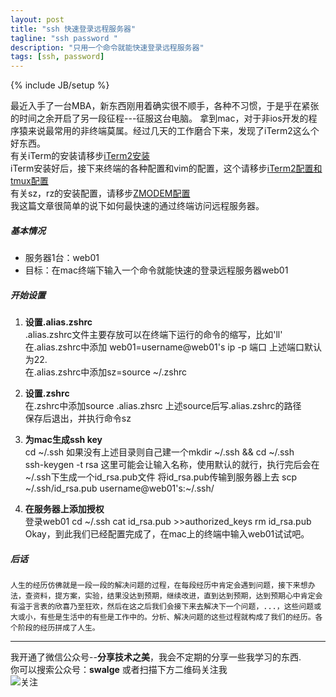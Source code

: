 ```yaml
---
layout: post
title: "ssh 快速登录远程服务器"
tagline: "ssh password "
description: "只用一个命令就能快速登录远程服务器"
tags: [ssh, password]
---
```

{% include JB/setup %}

最近入手了一台MBA，新东西刚用着确实很不顺手，各种不习惯，于是乎在紧张的时间之余开启了另一段征程---征服这台电脑。 
拿到mac，对于非ios开发的程序猿来说最常用的非终端莫属。经过几天的工作磨合下来，发现了iTerm2这么个好东西。  
    有关iTerm的安装请移步[iTerm2安装][2]  
    iTerm安装好后，接下来终端的各种配置和vim的配置，这个请移步[iTerm2配置和tmux配置][3]  
    有关sz，rz的安装配置，请移步[ZMODEM配置][4]  
我这篇文章很简单的说下如何最快速的通过终端访问远程服务器。

##### 基本情况

 - 服务器1台：web01
 - 目标：在mac终端下输入一个命令就能快速的登录远程服务器web01 

##### 开始设置 

1. __设置.alias.zshrc__   
    .alias.zshrc文件主要存放可以在终端下运行的命令的缩写，比如'll'  
    在.alias.zshrc中添加 web01=username@web01's ip -p 端口
    上述端口默认为22.  
    在.alias.zshrc中添加sz=source ~/.zshrc

2. __设置.zshrc__   
    在.zshrc中添加source .alias.zhsrc
    上述source后写.alias.zshrc的路径  
    保存后退出，并执行命令sz

3. __为mac生成ssh key__   
    cd ~/.ssh
    如果没有上述目录则自己建一个mkdir ~/.ssh && cd ~/.ssh  
    ssh-keygen -t rsa
    这里可能会让输入名称，使用默认的就行，执行完后会在~/.ssh下生成一个id_rsa.pub文件
    将id_rsa.pub传输到服务器上去
    scp ~/.ssh/id_rsa.pub username@web01's:~/.ssh/
    
4. __在服务器上添加授权__  
    登录web01
    cd ~/.ssh
    cat id_rsa.pub >>authorized_keys
    rm id_rsa.pub
    Okay，到此我们已经配置完成了，在mac上的终端中输入web01试试吧。
    
##### 后话  

    人生的经历仿佛就是一段一段的解决问题的过程，在每段经历中肯定会遇到问题，接下来想办法，查资料，提方案，实验，结果没达到预期，继续改进，直到达到预期，达到预期心中肯定会有溢于言表的欣喜乃至狂欢，然后在这之后我们会接下来去解决下一个问题，...，这些问题或大或小，有些是生活中的有些是工作中的。分析、解决问题的这些过程就构成了我们的经历。各个阶段的经历拼成了人生。   

-------------------------------------------------------  
我开通了微信公众号--__分享技术之美__，我会不定期的分享一些我学习的东西.  
你可以搜索公众号：__swalge__ 或者扫描下方二维码关注我  
![关注][photo]  

[photo]:http://imagle.github.io/static/img/photo.jpg
[2]: http://iterm2.com/downloads.html
[3]: https://github.com/zanshin/dotfiles
[4]:http://h5b.net/iterm2-mac-os-ssh-client/
